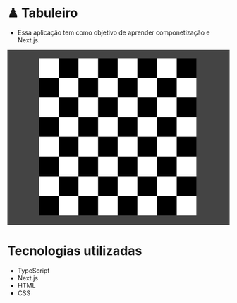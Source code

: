 # ♟ Tabuleiro 

* Essa aplicação tem como objetivo de aprender componetização e Next.js.

<div align="center"> 
    <img src="./public/tabuleiro.png">
</div>

# Tecnologias utilizadas
- TypeScript
- Next.js
- HTML
- CSS
